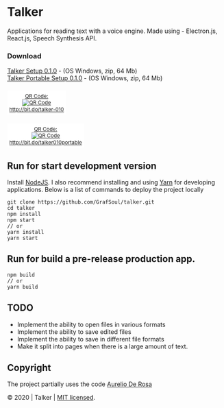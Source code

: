 # Talker

Applications for reading text with a voice engine.
Made using - Electron.js, React.js, Speech Synthesis API.

### Download

[Talker Setup 0.1.0](http://bit.do/talker-010) - (OS Windows, zip, 64 Mb)  
[Talker Portable Setup 0.1.0](http://bit.do/talker010portable) - (OS Windows, zip, 64 Mb)

<span id="qr_code" style="
 display: inline-block;
 margin-top: 7px;
 font-size: 12px;
 text-align: center;
 background-color: white;
 padding: 5px;
">
<a href="http://bit.do/talker-010-?qrcode=1" style="border: 0;">QR Code:<br>
<img src="http://chart.apis.google.com/chart?cht=qr&amp;chs=100x100&amp;choe=UTF-8&amp;chld=H%7C0&amp;chl=http://bit.do/talker-010" alt="QR Code" title="Enlarge QR Code">
<br>http://bit.do/talker-010</a></span>

<span id="qr_code" style="
 display: inline-block;
 margin-top: 7px;
 font-size: 12px;
 text-align: center;
 background-color: white;
 padding: 5px;
"><a href="http://bit.do/talker010portable-?qrcode=1" style="border: 0;">QR Code:
<br><img src="http://chart.apis.google.com/chart?cht=qr&amp;chs=100x100&amp;choe=UTF-8&amp;chld=H%7C0&amp;chl=http://bit.do/talker010portable" alt="QR Code" title="Enlarge QR Code">
<br>http://bit.do/talker010portable</a></span>

## Run for start development version

Install [NodeJS]. I also recommend installing and using [Yarn] for developing applications.
Below is a list of commands to deploy the project locally

```
git clone https://github.com/GrafSoul/talker.git
cd talker
npm install
npm start
// or
yarn install
yarn start
```

## Run for build a pre-release production app.

```
npm build
// or
yarn build
```

## TODO

-   Implement the ability to open files in various formats
-   Implement the ability to save edited files
-   Implement the ability to save in different file formats
-   Make it split into pages when there is a large amount of text.

## Copyright

The project partially uses the code [Aurelio De Rosa]

&#169; 2020 | Talker | [MIT licensed].

[mit licensed]: https://github.com/GrafSoul/talker/blob/master/LICENSE
[aurelio de rosa]: https://www.audero.it
[nodejs]: https://nodejs.org/
[yarn]: https://yarnpkg.com/
